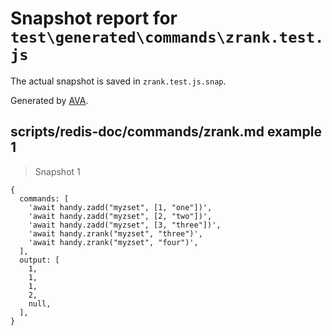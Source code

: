 # Snapshot report for `test\generated\commands\zrank.test.js`

The actual snapshot is saved in `zrank.test.js.snap`.

Generated by [AVA](https://ava.li).

## scripts/redis-doc/commands/zrank.md example 1

> Snapshot 1

    {
      commands: [
        'await handy.zadd("myzset", [1, "one"])',
        'await handy.zadd("myzset", [2, "two"])',
        'await handy.zadd("myzset", [3, "three"])',
        'await handy.zrank("myzset", "three")',
        'await handy.zrank("myzset", "four")',
      ],
      output: [
        1,
        1,
        1,
        2,
        null,
      ],
    }
